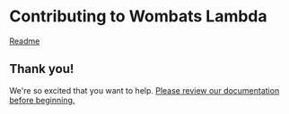 # Contributing to Wombats Lambda

[Readme](./README.md)


## Thank you!

We're so excited that you want to help. [Please review our documentation before beginning.](https://github.com/willowtreeapps/wombats-documentation/blob/master/CONTRIBUTING.md)
